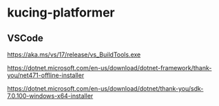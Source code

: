 # kucing-platformer

## VSCode

https://aka.ms/vs/17/release/vs_BuildTools.exe

https://dotnet.microsoft.com/en-us/download/dotnet-framework/thank-you/net471-offline-installer

https://dotnet.microsoft.com/en-us/download/dotnet/thank-you/sdk-7.0.100-windows-x64-installer
